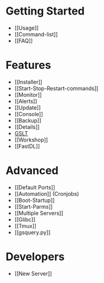 # Getting Started
* [[Usage]]
* [[Command-list]]
* [[FAQ]]

# Features
* [[Installer]]
* [[Start-Stop-Restart-commands]]
* [[Monitor]]
* [[Alerts]]
* [[Update]]
* [[Console]]
* [[Backup]]
* [[Details]]
* [GSLT](https://github.com/dgibbs64/linuxgsm/wiki/Game-Server-Login-Token)
* [[Workshop]]
* [[FastDL]]


# Advanced
* [[Default Ports]]
* [[Automation]] (Cronjobs)
* [[Boot-Startup]]
* [[Start-Parms]]
* [[Multiple Servers]]
* [[Glibc]]
* [[Tmux]]
* [[gsquery.py]]

# Developers
* [[New Server]]